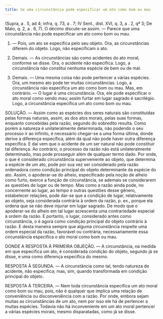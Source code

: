 ```yaml
---
title: Se uma circunstância pode especificar um ato como bom ou mau
---
```


(Supra, a . 5, ad 4; infra, q. 73, a . 7; IV Sent., dist. XVI, q. 3, a . 2, qª 3; De Malo, q. 2, a . 6, 7).
  O décimo discute-se assim. ― Parece que uma circunstância não pode especificar um ato como bom ou mau.  

1. ― Pois, um ato se especifica pelo seu objeto. Ora, as circunstâncias diferem do objeto. Logo, não especificam o ato.  

2. Demais. ― As circunstâncias são como acidentes do ato moral, conforme se disse. Ora, o acidente não especifica. Logo, a circunstância não constitui nenhuma espécie de bem ou de mal.  

3. Demais. ― Uma mesma coisa não pode pertencer a várias espécies. Ora, um mesmo ato pode ter muitas circunstâncias. Logo, a circunstância não especifica um ato como bom ou mau. Mas, em contrário. ― O lugar é uma circunstância. Ora, ele pode especificar o ato moral como sendo mau; assim furtar em lugar sagrado é sacrilégio. Logo, a circunstância especifica um ato como bom ou mau.  

SOLUÇÃO. ― Assim como as espécies dos seres naturais são constituídas pelas formas naturais, assim, as dos atos morais, pelas suas formas, enquanto concebidas pela razão, segundo do sobredito resulta. Como porém a natureza é unilateralmente determinada, não podendo o seu processo ir ao infinito, é necessário chegar-se a uma forma última, donde derive a diferença específica, além da qual não pode haver outra diferença específica. E daí vem que o acidente de um ser natural não pode constituir tal diferença. Ao contrário, o processo da razão não está unilateralmente determinado, mas pode prosseguir além de qualquer termo dado. Por onde, o que é considerado circunstância superveniente ao objeto, que determina a espécie de um ato, pode por sua vez ser considerado pela razão ordenadora como condição principal do objeto determinante da espécie do ato. Assim, o apoderar-se do alheio, especificado pela noção de alheio como furto, exerce a função de circunstância, se ademais se considerarem as questões de lugar ou de tempo. Mas como a razão ainda pode, no concernente ao lugar, ao tempo e outras questões desse gênero, estabelecer relações, pode dar-se que a condição de lugar, relativamente ao objeto, seja considerada contrária à ordem da razão, p. ex., porque ela ordena que se não deve injuriar em lugar sagrado. De modo que o apoderar-se do alheio em tal lugar acrescenta uma contrariedade especial à ordem da razão. E portanto, o lugar, considerado antes como circunstância, o é agora como condição principal do objeto contrário à razão. E desta maneira sempre que alguma circunstância respeite uma ordem especial da razão, favorável ou contrária, necessariamente essa circunstância especifica o ato moral como bom ou mau.  

DONDE A RESPOSTA À PRIMEIRA OBJEÇÃO. ― A circunstância, na medida em que especifica um ato, é considerada condição do objeto, segundo já se disse, e uma como diferença específica do mesmo.  

RESPOSTA À SEGUNDA. ― A circunstância como tal, tendo natureza de acidente, não especifica; mas, sim, quando transformada em condição principal do objeto.  

RESPOSTA À TERCEIRA. ― Nem toda circunstância especifica um ato moral como bom ou mau, pois, não é qualquer que implica uma relação de conveniência ou disconveniência com a razão. Por onde, embora sejam muitas as circunstâncias de um ato, nem por isso ele há de pertencer a muitas espécies. Todavia não há inconveniente em um ato moral pertencer a várias espécies morais, mesmo disparatadas, como já se disse.
